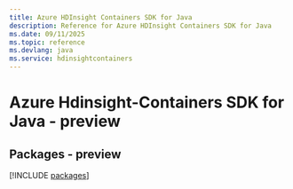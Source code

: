 ```yaml
---
title: Azure HDInsight Containers SDK for Java
description: Reference for Azure HDInsight Containers SDK for Java
ms.date: 09/11/2025
ms.topic: reference
ms.devlang: java
ms.service: hdinsightcontainers
---
```

# Azure Hdinsight-Containers SDK for Java - preview
## Packages - preview
[!INCLUDE [packages](hdinsight-containers-index.md)]